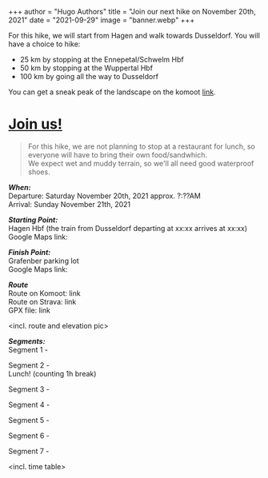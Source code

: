 +++
author = "Hugo Authors"
title = "Join our next hike on November 20th, 2021"
date = "2021-09-29"
image = "banner.webp"
+++

For this hike, we will start from Hagen and walk towards Dusseldorf.
You will have a choice to hike:  
- 25 km by stopping at the Ennepetal/Schwelm Hbf
- 50 km by stopping at the Wuppertal Hbf
- 100 km by going all the way to Dusseldorf

You can get a sneak peak of the landscape on the komoot [link](https://www.komoot.com/tour/502046977).

# [Join us!](/join-us/)

> For this hike, we are not planning to stop at a restaurant for lunch, so everyone will have to bring their own food/sandwhich.   
> We expect wet and muddy terrain, so we'll all need good waterproof shoes.
  


***When:***  
Departure: Saturday November 20th, 2021 approx. ?:??AM   
Arrival: Sunday November 21th, 2021

***Starting Point:***  
Hagen Hbf (the train from Dusseldorf departing at xx:xx arrives at xx:xx)  
Google Maps link: <here>  

***Finish Point:***  
Grafenber parking lot  
Google Maps link: 

***Route***  
Route on Komoot: link  
Route on Strava: link  
GPX file: link  

<incl. route and elevation pic>


***Segments:***    
Segment 1 -   


Segment 2 -  
Lunch! (counting 1h break)  

Segment 3 -  

Segment 4 -  

Segment 5 -  

Segment 6 -  

Segment 7 -  

<incl. time table>  
